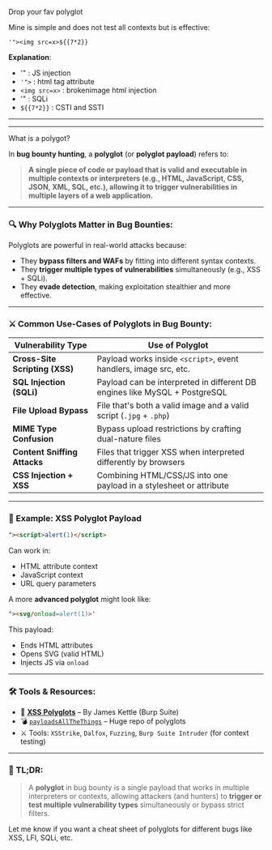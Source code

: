 

Drop your fav polyglot

Mine is simple and does not test all contexts but is effective:
```
'"><img src=x>${{7*2}}
```

**Explanation**:

- '" : JS injection
- `'">` : html tag attribute
- `<img src=x>` : brokenimage html injection
- '" : SQLi 
- `${{7*2}}` : CSTI and SSTI



---
---

What is a polygot?


In **bug bounty hunting**, a **polyglot** (or **polyglot payload**) refers to:

> **A single piece of code or payload that is valid and executable in multiple contexts or interpreters (e.g., HTML, JavaScript, CSS, JSON, XML, SQL, etc.), allowing it to trigger vulnerabilities in multiple layers of a web application.**

---

### 🔍 Why Polyglots Matter in Bug Bounties:

Polyglots are powerful in real-world attacks because:

- They **bypass filters and WAFs** by fitting into different syntax contexts.
- They **trigger multiple types of vulnerabilities** simultaneously (e.g., XSS + SQLi).
- They **evade detection**, making exploitation stealthier and more effective.

---

### ⚔️ Common Use-Cases of Polyglots in Bug Bounty:

|Vulnerability Type|Use of Polyglot|
|---|---|
|**Cross-Site Scripting (XSS)**|Payload works inside `<script>`, event handlers, image src, etc.|
|**SQL Injection (SQLi)**|Payload can be interpreted in different DB engines like MySQL + PostgreSQL|
|**File Upload Bypass**|File that's both a valid image and a valid script (`.jpg` + `.php`)|
|**MIME Type Confusion**|Bypass upload restrictions by crafting dual-nature files|
|**Content Sniffing Attacks**|Files that trigger XSS when interpreted differently by browsers|
|**CSS Injection + XSS**|Combining HTML/CSS/JS into one payload in a stylesheet or attribute|

---

### 🧪 Example: XSS Polyglot Payload

```html
"><script>alert(1)</script>
```

Can work in:

- HTML attribute context
- JavaScript context
- URL query parameters

A more **advanced polyglot** might look like:

```html
"><svg/onload=alert(1)>'
```

This payload:

- Ends HTML attributes
- Opens SVG (valid HTML)
- Injects JS via `onload`

---

### 🛠 Tools & Resources:

- 🔧 [**XSS Polyglots**](https://portswigger.net/research/the-art-of-xss) – By James Kettle (Burp Suite)
- 💣 [`payloadsAllTheThings`](https://github.com/swisskyrepo/PayloadsAllTheThings) – Huge repo of polyglots
- ⚔️ Tools: `XSStrike`, `Dalfox`, `Fuzzing`, `Burp Suite Intruder` (for context testing)

---

### 🧠 TL;DR:

> A **polyglot** in bug bounty is a single payload that works in multiple interpreters or contexts, allowing attackers (and hunters) to **trigger or test multiple vulnerability types** simultaneously or bypass strict filters.

Let me know if you want a cheat sheet of polyglots for different bugs like XSS, LFI, SQLi, etc.